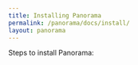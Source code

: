 ```yaml
---
title: Installing Panorama
permalink: /panorama/docs/install/
layout: panorama
---
```


<div class="container" markdown="1">
<div class="row" markdown="1">
<div class="col-md-12" markdown="1">

Steps to install Panorama:


</div>
</div>
</div>
